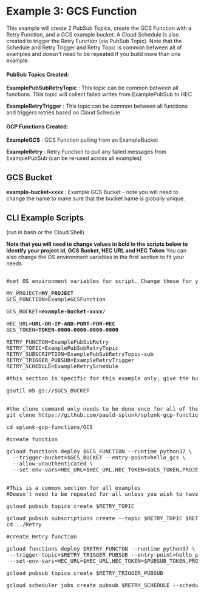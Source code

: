 # Example 3: GCS Function

This example will create 2 PubSub Topics, create the GCS Function with a Retry Function, and a GCS example bucket. A Cloud Schedule is also created to trigger the Retry Function (via PubSub Topic). Note that the Schedule and Retry Trigger and Retry Topic is common between all of examples and doesn't need to be repeated if you build more than one example.


#### PubSub Topics Created:

**ExamplePubSubRetryTopic** : This topic can be common between all functions. This topic will collect failed writes from ExamplePubSub to HEC

**ExampleRetryTrigger** : This topic can be common between all functions and triggers retries based on Cloud Schedule

#### GCP Functions Created:

**ExampleGCS** : GCS Function pulling from an ExampleBucket 

**ExampleRetry** : Retry Function to pull any failed messages from ExamplePubSub (can be re-used across all examples)

## GCS Bucket

**example-bucket-xxxx** : Example GCS Bucket - note you will need to change the name to make sure that the bucket name is globally unique.


## CLI Example Scripts
(run in bash or the Cloud Shell)

**Note that you will need to change values in bold in the scripts below to identify your project id, GCS Bucket, HEC URL and HEC Token**
You can also change the OS environment variables in the first section to fit your needs

<pre>

#set OS environment variables for script. Change these for your deployment

MY_PROJECT=<strong>MY_PROJECT</strong>
GCS_FUNCTION=ExampleGCSFunction

GCS_BUCKET=<strong>example-bucket-xxxx</strong>/

HEC_URL=<strong>URL-OR-IP-AND-PORT-FOR-HEC</strong>
GCS_TOKEN=<strong>TOKEN-0000-0000-0000-0000</strong>

RETRY_FUNCTON=ExamplePubSubRetry
RETRY_TOPIC=ExamplePubSubRetryTopic
RETRY_SUBSCRIPTION=ExamplePubSubRetryTopic-sub
RETRY_TRIGGER_PUBSUB=ExampleRetryTrigger
RETRY_SCHEDULE=ExampleRetrySchedule

#this section is specific for this example only; give the bucket a global unique id

gsutil mb gs://$GCS_BUCKET


#the clone command only needs to be done once for all of the examples
git clone https://github.com/pauld-splunk/splunk-gcp-functions.git

cd splunk-gcp-functions/GCS

#create function

gcloud functions deploy $GCS_FUNCTION --runtime python37 \
  --trigger-bucket=$GCS_BUCKET --entry-point=hello_gcs \
  --allow-unauthenticated \
  --set-env-vars=HEC_URL=$HEC_URL,HEC_TOKEN=$GCS_TOKEN,PROJECTID=$MY_PROJECT,RETRY_TOPIC=$RETRY_TOPIC


#This is a common section for all examples
#Doesn't need to be repeated for all unless you wish to have separate PubSub Topics for retrying different events.

gcloud pubsub topics create $RETRY_TOPIC

gcloud pubsub subscriptions create --topic $RETRY_TOPIC $RETRY_SUBSCRIPTION
cd ../Retry

#create Retry function

gcloud functions deploy $RETRY_FUNCTON --runtime python37 \
 --trigger-topic=$RETRY_TRIGGER_PUBSUB --entry-point=hello_pubsub --allow-unauthenticated \
 --set-env-vars=HEC_URL=$HEC_URL,HEC_TOKEN=$PUBSUB_TOKEN,PROJECTID=$MY_PROJECT,SUBSCRIPTION=$RETRY_SUBSCRIPTION

gcloud pubsub topics create $RETRY_TRIGGER_PUBSUB

gcloud scheduler jobs create pubsub $RETRY_SCHEDULE --schedule "*/10 * * * *" --topic $RETRY_TRIGGER_PUBSUB --message-body "Retry"

</pre>

